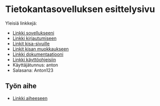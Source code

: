 # Tietokantasovelluksen esittelysivu

Yleisiä linkkejä:

* [Linkki sovellukseeni](https://ahjyrkia.users.cs.helsinki.fi/Tsoha)
* [Linkki kirjautumiseen](https://ahjyrkia.users.cs.helsinki.fi/Tsoha/login)
* [Linkit kisa-sivuille](https://ahjyrkia.users.cs.helsinki.fi/Tsoha/race)
* [Linkit kisan muokkaukseen](https://ahjyrkia.users.cs.helsinki.fi/Tsoha/race/1/edit)
* [Linkki dokumentaatiooni](https://github.com/ahjyrkia/Tsoha-Bootstrap/blob/master/doc/dokumentaatio%20(2).pdf)
* [Linkki käyttöohjeisiin](https://github.com/ahjyrkia/Tsoha-Bootstrap/blob/master/doc/K%C3%A4ytt%C3%B6ohje.md)
* Käyttäjätunnus: anton
* Salasana: Anton123

## Työn aihe

* [Linkki aiheeseen](http://advancedkittenry.github.io/suunnittelu_ja_tyoymparisto/aiheet/Hiihtokisojen_tulospalvelu.html) 

